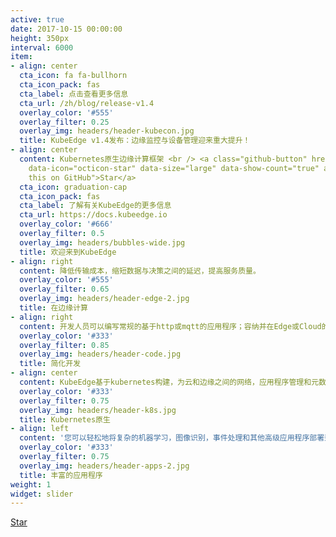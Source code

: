 ```yaml
---
active: true
date: 2017-10-15 00:00:00
height: 350px
interval: 6000
item:
- align: center
  cta_icon: fa fa-bullhorn
  cta_icon_pack: fas
  cta_label: 点击查看更多信息
  cta_url: /zh/blog/release-v1.4
  overlay_color: '#555'
  overlay_filter: 0.25
  overlay_img: headers/header-kubecon.jpg
  title: KubeEdge v1.4发布：边缘监控与设备管理迎来重大提升！
- align: center
  content: Kubernetes原生边缘计算框架 <br /> <a class="github-button" href="https://github.com/kubeedge/kubeedge"
    data-icon="octicon-star" data-size="large" data-show-count="true" aria-label="Star
    this on GitHub">Star</a>
  cta_icon: graduation-cap
  cta_icon_pack: fas
  cta_label: 了解有关KubeEdge的更多信息
  cta_url: https://docs.kubeedge.io
  overlay_color: '#666'
  overlay_filter: 0.5
  overlay_img: headers/bubbles-wide.jpg
  title: 欢迎来到KubeEdge
- align: right
  content: 降低传输成本，缩短数据与决策之间的延迟，提高服务质量。
  overlay_color: '#555'
  overlay_filter: 0.65
  overlay_img: headers/header-edge-2.jpg
  title: 在边缘计算
- align: right
  content: 开发人员可以编写常规的基于http或mqtt的应用程序；容纳并在Edge或Cloud的任何地方运行。
  overlay_color: '#333'
  overlay_filter: 0.85
  overlay_img: headers/header-code.jpg
  title: 简化开发
- align: center
  content: KubeEdge基于kubernetes构建，为云和边缘之间的网络，应用程序管理和元数据同步提供基础架构支持。
  overlay_color: '#333'
  overlay_filter: 0.75
  overlay_img: headers/header-k8s.jpg
  title: Kubernetes原生
- align: left
  content: '您可以轻松地将复杂的机器学习，图像识别，事件处理和其他高级应用程序部署到您的边缘。 '
  overlay_color: '#333'
  overlay_filter: 0.75
  overlay_img: headers/header-apps-2.jpg
  title: 丰富的应用程序
weight: 1
widget: slider
---
```

<div class="mt-3">
  <a class="github-button" href="https://github.com/kubeedge/kubeedge" data-icon="octicon-star" data-size="large" data-show-count="true" aria-label="Star this on GitHub">Star</a>
</div>
<script async defer src="https://buttons.github.io/buttons.js"></script>
